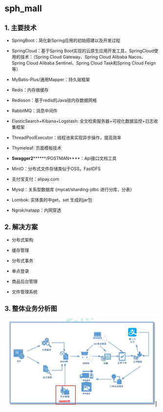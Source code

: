 # sph_mall
## 1. 主要技术

- SpringBoot：简化新Spring应用的初始搭建以及开发过程

- SpringCloud：基于Spring Boot实现的云原生应用开发工具，SpringCloud使用的技术：（Spring Cloud Gateway、Spring Cloud Alibaba Nacos、Spring Cloud Alibaba Sentinel、Spring Cloud Task和Spring Cloud Feign等）

- MyBatis-Plus/通用Mapper：持久层框架

- Redis：内存做缓存  

- Redisson：基于redis的Java驻内存数据网格

- RabbitMQ：消息中间件

- ElasticSearch+Kibana+Logstash: 全文检索服务器+可视化数据监控+日志收集框架

- ThreadPoolExecutor：线程池来实现异步操作，提高效率

- Thymeleaf: 页面模板技术 

- **Swagger2*******\*/POSTMAN\****：Api接口文档工具

- MinIO：分布式文件存储类似于OSS，FastDFS

- 支付宝支付：alipay.com

- Mysql：关系型数据库 {mycat/sharding-jdbc 进行分库，分表}

- Lombok: 实体类的中get，set 生成的jar包

- Ngrok/natapp：内网穿透



## 2. 解决方案

- 分布式架构

- 缓存管理

- 分布式事务

- 单点登录

- 商品后台管理

- 文件管理系统


## 3. 整体业务分析图
![img_1.png](img_1.png)